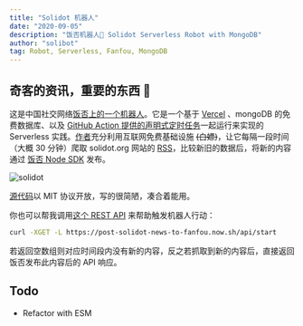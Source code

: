 ```yaml
---
title: "Solidot 机器人"
date: "2020-09-05"
description: "饭否机器人🤖️ Solidot Serverless Robot with MongoDB"
author: "solibot"
tag: Robot, Serverless, Fanfou, MongoDB
---
```


## 奇客的资讯，重要的东西 🤖️

这是中国社交网络[饭否上的一个机器人](https://fanfou.com/jayonit)。它是一个基于 [Vercel](https://now.sh) 、mongoDB
的免费数据库、以及 [GitHub Action 提供的声明式定时任务](https://docs.github.com/en/free-pro-team@latest/actions/reference/workflow-syntax-for-github-actions#onschedule)一起运行来实现的 Serverless 实践。[作者](https://lawrenceli.me/about)充分利用互联网免费基础设施 ~~(白嫖)~~，让它每隔一段时间（大概 30 分钟）爬取 solidot.org
网站的 [RSS](https://www.solidot.org/index.rss)，比较新旧的数据后，将新的内容通过 [饭否 Node SDK](https://github.com/fanfoujs/fanfou-sdk-node) 发布。

![solidot](/images/solidot-robot/solidot.png)

[源代码](https://github.com/Lonor/SolidotRobot)以 MIT 协议开放，写的很简陋，凑合着能用。

<div>
  <github user="Lonor" repo="SolidotRobot"></github>
</div>

你也可以帮我调用[这个 REST API](https://post-solidot-news-to-fanfou.now.sh/api/start) 来帮助触发机器人行动：

```bash
curl -XGET -L https://post-solidot-news-to-fanfou.now.sh/api/start
```

若返回空数组则对应时间段内没有新的内容，反之若抓取到新的内容后，直接返回饭否发布此内容后的 API 响应。

## Todo

- Refactor with ESM

